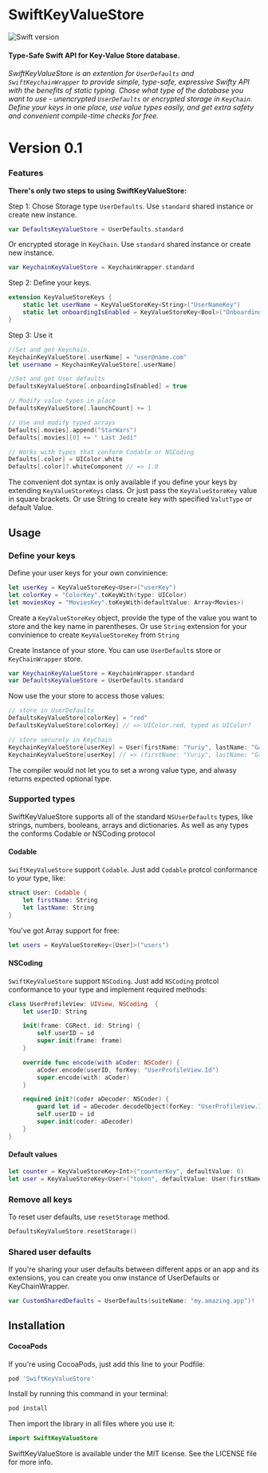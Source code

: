 # SwiftKeyValueStore

![Swift version](https://img.shields.io/badge/swift-4.0-orange.svg)

#### Type-Safe Swift API for Key-Value Store database. 

###### SwiftKeyValueStore is an extention for `UserDefaults` and `SwiftKeychainWrapper` to provide simple, type-safe, expressive Swifty API with the benefits of static typing. Chose what type of the database you want to use - unencrypted `UserDefaults` or encrypted storage in `KeyChain`. Define your keys in one place, use value types easily, and get extra safety and convenient compile-time checks for free.


# Version 0.1
### Features

**There's only two steps to using SwiftKeyValueStore:**

Step 1: Chose Storage type `UserDefaults`. Use `standard` shared instance or create new instance. 

```swift
var DefaultsKeyValueStore = UserDefaults.standard
```

Or encrypted storage in `KeyChain`. Use `standard` shared instance or create new instance. 
```swift
var KeychainKeyValueStore = KeychainWrapper.standard
```

Step 2: Define your keys.  

```swift
extension KeyValueStoreKeys {
    static let userName = KeyValueStoreKey<String>("UserNameKey")
    static let onboardingIsEnabled = KeyValueStoreKey<Bool>("OnboardingIsEnabledKey")
}
```

Step 3: Use it

```swift
//Set and get Keychain.
KeychainKeyValueStore[.userName] = "user@name.com"
let username = KeychainKeyValueStore[.userName]

//Set and get User defaults 
DefaultsKeyValueStore[.onboardingIsEnabled] = true

// Modify value types in place
DefaultsKeyValueStore[.launchCount] += 1

// Use and modify typed arrays
Defaults[.movies].append("StarWars")
Defaults[.movies][0] += " Last Jedi"

// Works with types that conform Codable or NSCoding
Defaults[.color] = UIColor.white
Defaults[.color]?.whiteComponent // => 1.0
```

The convenient dot syntax is only available if you define your keys by extending `KeyValueStoreKeys` class. Or just pass the `KeyValueStoreKey` value in square brackets. Or use String to create key with specified `ValutType` or default Value. 

## Usage

### Define your keys

Define your user keys for your own convinience:

```swift
let userKey = KeyValueStoreKey<User>("userKey")
let colorKey = "ColorKey".toKeyWith(type: UIColor)
let moviesKey = "MoviesKey".toKeyWith(defaultValue: Array<Movies>)
```

Create a `KeyValueStoreKey` object, provide the type of the value you want to store and the key name in parentheses.
Or use `String` extension for your convinience to create `KeyValueStoreKey` from `String`


Create Instance of your store. You can use `UserDefault`s store or `KeyChainWrapper` store.

```swift 
var KeychainKeyValueStore = KeychainWrapper.standard
var DefaultsKeyValueStore = UserDefaults.standard
```
Now use the your store to access those values:

```swift
// store in UserDefaults
DefaultsKeyValueStore[colorKey] = "red"
DefaultsKeyValueStore[colorKey] // => UIColor.red, typed as UIColor?

// store securely in KeyChain
KeychainKeyValueStore[userKey] = User(firstName: "Yuriy", lastName: "Gagarin") // struct User has to conform `Codable` protocol 
KeychainKeyValueStore[userKey] // => (firstName: "Yuriy", lastName: "Gagarin"), typed as User?
```

The compiler would not let you to set a wrong value type, and alwasy returns expected optional type.


### Supported types

SwiftKeyValueStore supports all of the standard `NSUserDefaults` types, like strings, numbers, booleans, arrays and dictionaries. As well as any types the conforms Codable or NSCoding protocol

#### Codable

`SwiftKeyValueStore` support `Codable`. Just add `Codable` protcol conformance to your type, like:
```swift
struct User: Codable {
    let firstName: String
    let lastName: String
}
```

You've got Array support for free:
```swift
let users = KeyValueStoreKey<[User]>("users")
```

#### NSCoding

`SwiftKeyValueStore` support `NSCoding`. Just add `NSCoding` protcol conformance to your type and implement required methods:
```swift
class UserProfileView: UIView, NSCoding  {
    let userID: String

    init(frame: CGRect, id: String) {
        self.userID = id
        super.init(frame: frame)
    }

    override func encode(with aCoder: NSCoder) {
        aCoder.encode(userID, forKey: "UserProfileView.Id")
        super.encode(with: aCoder)
    }

    required init?(coder aDecoder: NSCoder) {
        guard let id = aDecoder.decodeObject(forKey: "UserProfileView.Id") as? String else { return nil }
        self.userID = id
        super.init(coder: aDecoder)
    }
}
```

#### Default values

```swift
let counter = KeyValueStoreKey<Int>("counterKey", defaultValue: 0)
let user = KeyValueStoreKey<User>("token", defaultValue: User(firstName: "Anakin" lastName: "Skywalker"))
```


### Remove all keys

To reset user defaults, use `resetStorage` method.

```swift
DefaultsKeyValueStore.resetStorage()
```

### Shared user defaults

If you're sharing your user defaults between different apps or an app and its extensions, you can create you onw instance of UserDefaults or KeyChainWrapper.

```swift
var CustomSharedDefaults = UserDefaults(suiteName: "my.amazing.app")!
```

## Installation

#### CocoaPods

If you're using CocoaPods, just add this line to your Podfile:

```ruby
pod 'SwiftKeyValueStore'
```

Install by running this command in your terminal:

```sh
pod install
```
Then import the library in all files where you use it:

```swift
import SwiftKeyValueStore
```
SwiftKeyValueStore is available under the MIT license. See the LICENSE file for more info.
